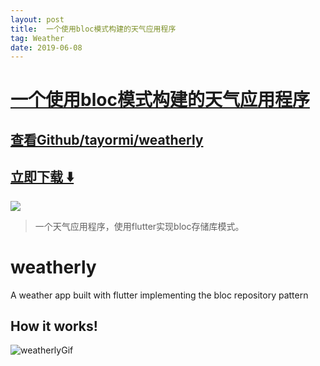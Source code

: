 ```yaml
---
layout: post
title:  一个使用bloc模式构建的天气应用程序
tag: Weather
date: 2019-06-08
---
```


# [一个使用bloc模式构建的天气应用程序 ](http://github.com/tayormi/weatherly) 



## [查看Github/tayormi/weatherly](http://github.com/tayormi/weatherly)
## [立即下载 ️⬇️ ](https://codeload.github.com/tayormi/weatherly/zip/master) 


 
![](https://flutterawesome.com/content/images/2019/04/weatherly.jpg)
 
>
> 一个天气应用程序，使用flutter实现bloc存储库模式。
>

 
# weatherly

A weather app built with flutter implementing the bloc repository pattern

## How it works!
![weatherlyGif](https://user-images.githubusercontent.com/13835725/56211368-a812d480-604f-11e9-80a0-2484482cb9ee.gif)


